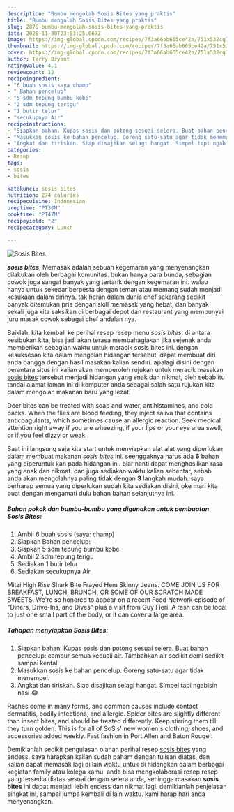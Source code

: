 ```yaml
---
description: "Bumbu mengolah Sosis Bites yang praktis"
title: "Bumbu mengolah Sosis Bites yang praktis"
slug: 2879-bumbu-mengolah-sosis-bites-yang-praktis
date: 2020-11-30T23:53:25.067Z
image: https://img-global.cpcdn.com/recipes/7f3a66ab665ce42a/751x532cq70/sosis-bites-foto-resep-utama.jpg
thumbnail: https://img-global.cpcdn.com/recipes/7f3a66ab665ce42a/751x532cq70/sosis-bites-foto-resep-utama.jpg
cover: https://img-global.cpcdn.com/recipes/7f3a66ab665ce42a/751x532cq70/sosis-bites-foto-resep-utama.jpg
author: Terry Bryant
ratingvalue: 4.1
reviewcount: 12
recipeingredient:
- "6 buah sosis saya champ"
- " Bahan pencelup"
- "5 sdm tepung bumbu kobe"
- "2 sdm tepung terigu"
- "1 butir telur"
- "secukupnya Air"
recipeinstructions:
- "Siapkan bahan. Kupas sosis dan potong sesuai selera. Buat bahan pencelup: campur semua kecuali air. Tambahkan air sedikit demi sedikit sampai kental."
- "Masukkan sosis ke bahan pencelup. Goreng satu-satu agar tidak menempel."
- "Angkat dan tiriskan. Siap disajikan selagi hangat. Simpel tapi ngabisin nasi 😂"
categories:
- Resep
tags:
- sosis
- bites

katakunci: sosis bites 
nutrition: 274 calories
recipecuisine: Indonesian
preptime: "PT30M"
cooktime: "PT47M"
recipeyield: "2"
recipecategory: Lunch

---
```



![Sosis Bites](https://img-global.cpcdn.com/recipes/7f3a66ab665ce42a/751x532cq70/sosis-bites-foto-resep-utama.jpg)

<b><i>sosis bites</i></b>, Memasak adalah sebuah kegemaran yang menyenangkan dilakukan oleh berbagai komunitas. bukan hanya para bunda, sebagian cowok juga sangat banyak yang tertarik dengan kegemaran ini. walau hanya untuk sekedar berpesta dengan teman atau memang sudah menjadi kesukaan dalam dirinya. tak heran dalam dunia chef sekarang sedikit banyak ditemukan pria dengan skill memasak yang hebat, dan banyak sekali juga kita saksikan di berbagai depot dan restaurant yang mempunyai juru masak cowok sebagai chef andalan nya.

Baiklah, kita kembali ke perihal resep resep menu <i>sosis bites</i>. di antara kesibukan kita, bisa jadi akan terasa membahagiakan jika sejenak anda memberikan sebagian waktu untuk meracik sosis bites ini. dengan kesuksesan kita dalam mengolah hidangan tersebut, dapat membuat diri anda bangga dengan hasil masakan kalian sendiri. apalagi disini dengan perantara situs ini kalian akan memperoleh rujukan untuk meracik masakan <u>sosis bites</u> tersebut menjadi hidangan yang enak dan nikmat, oleh sebab itu tandai alamat laman ini di komputer anda sebagai salah satu rujukan kita dalam mengolah makanan baru yang lezat.

Deer bites can be treated with soap and water, antihistamines, and cold packs. When the flies are blood feeding, they inject saliva that contains anticoagulants, which sometimes cause an allergic reaction. Seek medical attention right away if you are wheezing, if your lips or your eye area swell, or if you feel dizzy or weak.


Saat ini langsung saja kita start untuk menyiapkan alat alat yang diperlukan dalam membuat makanan <u><i>sosis bites</i></u> ini. seenggaknya harus ada <b>6</b> bahan yang diperuntuk kan pada hidangan ini. biar nanti dapat menghasilkan rasa yang enak dan nikmat. dan juga sediakan waktu kalian sebentar, sebab anda akan mengolahnya paling tidak dengan <b>3</b> langkah mudah. saya berharap semua yang diperlukan sudah kita sediakan disini, oke mari kita buat dengan mengamati dulu bahan bahan selanjutnya ini.

<!--inarticleads1-->

##### Bahan pokok dan bumbu-bumbu yang digunakan untuk pembuatan Sosis Bites:

1. Ambil 6 buah sosis (saya: champ)
1. Siapkan  Bahan pencelup:
1. Siapkan 5 sdm tepung bumbu kobe
1. Ambil 2 sdm tepung terigu
1. Sediakan 1 butir telur
1. Sediakan secukupnya Air


Mitzi High Rise Shark Bite Frayed Hem Skinny Jeans. COME JOIN US FOR BREAKFAST, LUNCH, BRUNCH, OR SOME OF OUR SCRATCH MADE SWEETS. We&#39;re so honored to appear on a recent Food Network episode of &#34;Diners, Drive-Ins, and Dives&#34; plus a visit from Guy Fieri! A rash can be local to just one small part of the body, or it can cover a large area. 

<!--inarticleads2-->

##### Tahapan menyiapkan Sosis Bites:

1. Siapkan bahan. Kupas sosis dan potong sesuai selera. Buat bahan pencelup: campur semua kecuali air. Tambahkan air sedikit demi sedikit sampai kental.
1. Masukkan sosis ke bahan pencelup. Goreng satu-satu agar tidak menempel.
1. Angkat dan tiriskan. Siap disajikan selagi hangat. Simpel tapi ngabisin nasi 😂


Rashes come in many forms, and common causes include contact dermatitis, bodily infections, and allergic. Spider bites are slightly different than insect bites, and should be treated differently. Keep stirring them till they turn golden. This is for all of SoSis&#39; new women&#39;s clothing, shoes, and accessories added weekly. Fast fashion in Port Allen and Baton Rouge!. 

Demikianlah sedikit pengulasan olahan perihal resep <u>sosis bites</u> yang endess. saya harapkan kalian sudah paham dengan tulisan diatas, dan kalian dapat memasak lagi di lain waktu untuk di hidangkan dalam berbagai kegiatan family atau kolega kamu. anda bisa mengkolaborasi resep resep yang tersedia diatas sesuai dengan selera anda, sehingga masakan <b>sosis bites</b> ini dapat menjadi lebih endess dan nikmat lagi. demikianlah penjelasan singkat ini, sampai jumpa kembali di lain waktu. kami harap hari anda menyenangkan.
